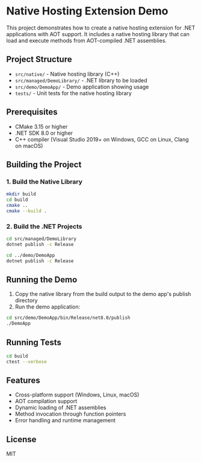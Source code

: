 # Native Hosting Extension Demo

This project demonstrates how to create a native hosting extension for .NET applications with AOT support. It includes a native hosting library that can load and execute methods from AOT-compiled .NET assemblies.

## Project Structure

- `src/native/` - Native hosting library (C++)
- `src/managed/DemoLibrary/` - .NET library to be loaded
- `src/demo/DemoApp/` - Demo application showing usage
- `tests/` - Unit tests for the native hosting library

## Prerequisites

- CMake 3.15 or higher
- .NET SDK 8.0 or higher
- C++ compiler (Visual Studio 2019+ on Windows, GCC on Linux, Clang on macOS)

## Building the Project

### 1. Build the Native Library

```bash
mkdir build
cd build
cmake ..
cmake --build .
```

### 2. Build the .NET Projects

```bash
cd src/managed/DemoLibrary
dotnet publish -c Release

cd ../demo/DemoApp
dotnet publish -c Release
```

## Running the Demo

1. Copy the native library from the build output to the demo app's publish directory
2. Run the demo application:

```bash
cd src/demo/DemoApp/bin/Release/net8.0/publish
./DemoApp
```

## Running Tests

```bash
cd build
ctest --verbose
```

## Features

- Cross-platform support (Windows, Linux, macOS)
- AOT compilation support
- Dynamic loading of .NET assemblies
- Method invocation through function pointers
- Error handling and runtime management

## License

MIT 